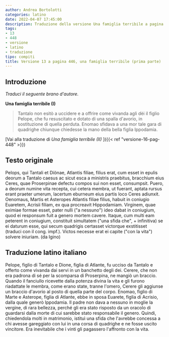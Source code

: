 ```yaml
---
author: Andrea Bortolotti
categories: latino
date: 2022-04-07 17:45:00
description: Traduzione della versione Una famiglia terribile a pagina 446 del libro il mio Latino. Pelops, qui Tantali et Dionae. 
tags:
- 13
- 448
- versione
- latino
- traduzione
tipo: compiti
title: Versione 13 a pagina 446, una famiglia terribile (prima parte)
---
```


## Introduzione

*Traduci il seguente brano d'autore.*

**Una famiglia terribile (I)**

> Tantalo non esitò a uccidere e a offrire come vivanda agli dèi il figlio Pelope, che fu resuscitato e dotato di una spalla d'avorio, in sostituzione di quella perduta. Enomao sfidava a una mor tale gara di quadrighe chiunque chiedesse la mano della bella figlia Ippodamia.

[Vai alla traduzione di *Una famiglia terribile (II)* ]({{< ref "versione-16-pag-448" >}})

## Testo originale

Pelops, qui Tantali et Diönae, Atlantis filiae, filius erat, cum esset in epulis deorum a Tantalo caesus ac sicut esca a ministris praebitus, bracchium eius Ceres, quae Proserpinae defectu compos sui non esset, consumpsit. Puero, a deorum numine vita recepta, cui cetera membra, ut fuerant, aptata rursus erant praeter umerum, lacertum eburneum eius partis loco Ceres adiunxit. Oenomaus, Martis et Asteropes Atlantis filiae filius, habuit in coniugio Euaretem, Acrisii filiam, ex qua procreavit Hippodamiam. Virginem, quae eximiae formae esset, pater nulli ("a nessuno") ideo dabat in coniugium, quod ei responsum fuit a genero mortem cavere. Itaque, cum multi eam peterent in coniugium, constituit simultatem ("una sfida che", + infinitiva) se ei daturum esse, qui secum quadrigis certasset victorque exstitisset (traduci con il cong. impf.). Victos necesse erat ei capite ("con la vita") solvere iniuriam. (da Igino)

## Traduzione latino italiano

Pelope, figlio di Tantalo e Dione, figlia di Atlante, fu ucciso da Tantalo e offerto come vivanda dai servi in un banchetto degli dei. Cerere, che non era padrona di sé per la scomparsa di Proserpina, ne mangiò un braccio. Quando il fanciullo ricevette dalla potenza divina la vita e gli furono riadattate le membra, come erano state, tranne l'omero, Cerere gli aggiunse un braccio d'avorio al posto di quella parte del corpo. Enomao, figlio di Marte e Asterope, figlia di Atlante, ebbe in sposa Euarete, figlia di Acrisio, dalla quale generò Ippodamia. Il padre non dava a nessuno in moglie la vergine, di rara bellezza, perché gli era stato risposto da un oracolo di guardarsi dalla morte di cui sarebbe stato responsabile il genero. Quindi, chiedendola molti in matrimonio, istituì una sfida che l'avrebbe concessa a chi avesse gareggiato con lui in una corsa di quadrighe e ne fosse uscito vincitore. Era inevitabile che i vinti gli  pagassero l'affronto con la vita.
